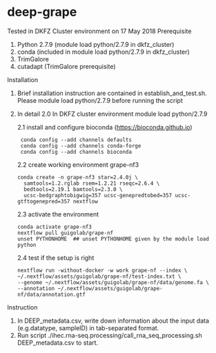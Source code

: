 # deep-grape

Tested in DKFZ Cluster environment on 17 May 2018
Prerequisite
1. Python 2.7.9 (module load python/2.7.9 in dkfz_cluster)
2. conda (included in module load python/2.7.9 in dkfz_cluster)
3. TrimGalore
4. cutadapt (TrimGalore prerequisite)


Installation
1. Brief installation instruction are contained in establish_and_test.sh. Please module load python/2.7.9 before running the script
2. In detail 
   2.0 In DKFZ cluster environment
        module load python/2.7.9

   2.1 install and configure bioconda (https://bioconda.github.io)
   
        conda config --add channels defaults
        conda config --add channels conda-forge
        conda config --add channels bioconda

   2.2 create working environment grape-nf3
   
       conda create -n grape-nf3 star=2.4.0j \
         samtools=1.2.rglab rsem=1.2.21 rseqc=2.6.4 \
         bedtools=2.19.1 bamtools=2.3.0 \
         ucsc-bedgraphtobigwig=357 ucsc-genepredtobed=357 ucsc-gtftogenepred=357 nextflow

   2.3 activate the environment
   
       conda activate grape-nf3
       nextflow pull guigolab/grape-nf
       unset PYTHONHOME  ## unset PYTHONHOME given by the module load python

   2.4 test if the setup is right
   
       nextflow run -without-docker -w work grape-nf --index \
       ~/.nextflow/assets/guigolab/grape-nf/test-index.txt \
       --genome ~/.nextflow/assets/guigolab/grape-nf/data/genome.fa \
       --annotation ~/.nextflow/assets/guigolab/grape-nf/data/annotation.gtf

Instruction
1. In DEEP_metadata.csv, write down information about the input data (e.g.datatype, sampleID) in tab-separated format. 
2. Run script ./ihec.rna-seq.processing/call_rna_seq_processing.sh DEEP_metadata.csv to start.

